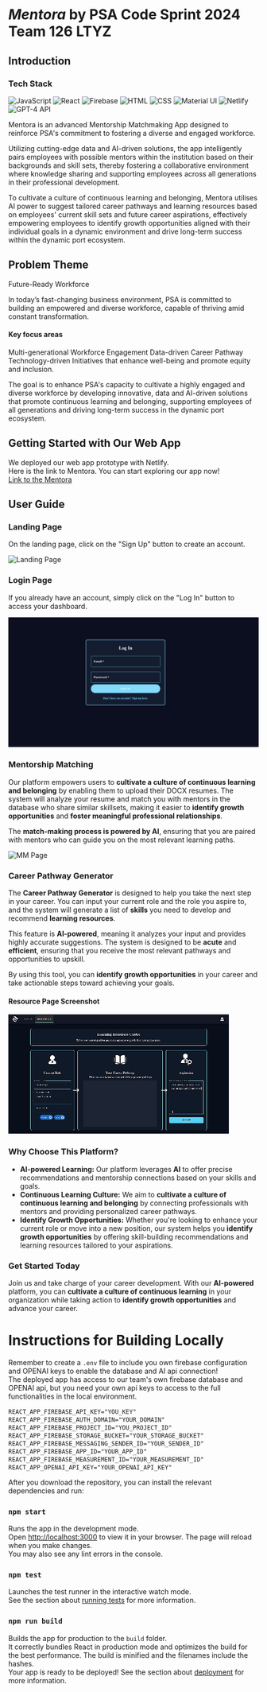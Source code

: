# *Mentora* by PSA Code Sprint 2024 Team 126 LTYZ
## Introduction
### Tech Stack

![JavaScript](https://img.shields.io/badge/-JavaScript-F7DF1E?style=flat&logo=javascript&logoColor=black)
![React](https://img.shields.io/badge/-React-61DAFB?style=flat&logo=react&logoColor=black)
![Firebase](https://img.shields.io/badge/-Firebase-FFCA28?style=flat&logo=firebase&logoColor=black)
![HTML](https://img.shields.io/badge/-HTML5-E34F26?style=flat&logo=html5&logoColor=white)
![CSS](https://img.shields.io/badge/-CSS3-1572B6?style=flat&logo=css3&logoColor=white)
![Material UI](https://img.shields.io/badge/-MUI-007FFF?style=flat&logo=mui&logoColor=white)
![Netlify](https://img.shields.io/badge/-Netlify-00C7B7?style=flat&logo=netlify&logoColor=white)
![GPT-4 API](https://img.shields.io/badge/-GPT--4_API-412991?style=flat&logo=openai&logoColor=white)

Mentora is an advanced Mentorship Matchmaking App designed to reinforce PSA's commitment to fostering a diverse and engaged workforce. 

Utilizing cutting-edge data and AI-driven solutions, the app intelligently pairs employees with possible mentors within the institution based on their backgrounds and skill sets, thereby fostering a collaborative environment where knowledge sharing and supporting employees across all generations in their professional development.

To cultivate a culture of continuous learning and belonging, Mentora utilises AI power to suggest tailored career pathways and learning resources based on employees' current skill sets and future career aspirations, effectively empowering employees to identify growth opportunities aligned with their individual goals in a dynamic environment and drive long-term success within the dynamic port ecosystem.

## Problem Theme
Future-Ready Workforce

In today’s fast-changing business environment, PSA is committed to building an empowered and diverse workforce, capable of thriving amid constant transformation.

#### Key focus areas
Multi-generational Workforce Engagement
Data-driven Career Pathway
Technology-driven Initiatives that enhance well-being and promote equity and inclusion. 
 
The goal is to enhance PSA's capacity to cultivate a highly engaged and diverse workforce by developing innovative, data and AI-driven solutions that promote continuous learning and belonging, supporting employees of all generations and driving long-term success in the dynamic port ecosystem.

## Getting Started with Our Web App
We deployed our web app prototype with Netlify. \
Here is the link to Mentora. You can start exploring our app now!\
[Link to the Mentora](https://symphonious-cascaron-96b516.netlify.app/)
## User Guide

### Landing Page
On the landing page, click on the "Sign Up" button to create an account.

![Landing Page](https://github.com/xiaoge26/mentoraImages/blob/main/Screenshot%20(1322).png)

### Login Page
If you already have an account, simply click on the "Log In" button to access your dashboard.

![Login Page](https://github.com/xiaoge26/mentoraImages/blob/main/Screenshot%20(1318).png)

### Mentorship Matching
Our platform empowers users to **cultivate a culture of continuous learning and belonging** by enabling them to upload their DOCX resumes. The system will analyze your resume and match you with mentors in the database who share similar skillsets, making it easier to **identify growth opportunities** and **foster meaningful professional relationships**.

The **match-making process is powered by AI**, ensuring that you are paired with mentors who can guide you on the most relevant learning paths.

![MM Page](public/mathcing.gif)

### Career Pathway Generator

The **Career Pathway Generator** is designed to help you take the next step in your career. You can input your current role and the role you aspire to, and the system will generate a list of **skills** you need to develop and recommend **learning resources**.

This feature is **AI-powered**, meaning it analyzes your input and provides highly accurate suggestions. The system is designed to be **acute** and **efficient**, ensuring that you receive the most relevant pathways and opportunities to upskill.

By using this tool, you can **identify growth opportunities** in your career and take actionable steps toward achieving your goals.

#### Resource Page Screenshot

![Resource Page](public/resource.gif)

### Why Choose This Platform?
- **AI-powered Learning:** Our platform leverages **AI** to offer precise recommendations and mentorship connections based on your skills and goals.
- **Continuous Learning Culture:** We aim to **cultivate a culture of continuous learning and belonging** by connecting professionals with mentors and providing personalized career pathways.
- **Identify Growth Opportunities:** Whether you're looking to enhance your current role or move into a new position, our system helps you **identify growth opportunities** by offering skill-building recommendations and learning resources tailored to your aspirations.

### Get Started Today
Join us and take charge of your career development. With our **AI-powered** platform, you can **cultivate a culture of continuous learning** in your organization while taking action to **identify growth opportunities** and advance your career.


# Instructions for Building Locally
Remember to create a `.env` file to include you own firebase configuration and OPENAI keys to enable the database and AI api connection! \
The deployed app has access to our team's own firebase database and OPENAI api, but you need your own api keys to access to the full functionalities in the local environment.
```
REACT_APP_FIREBASE_API_KEY="YOU_KEY"
REACT_APP_FIREBASE_AUTH_DOMAIN="YOUR_DOMAIN"
REACT_APP_FIREBASE_PROJECT_ID="YOU_PROJECT_ID"
REACT_APP_FIREBASE_STORAGE_BUCKET="YOUR_STORAGE_BUCKET"
REACT_APP_FIREBASE_MESSAGING_SENDER_ID="YOUR_SENDER_ID"
REACT_APP_FIREBASE_APP_ID="YOUR_APP_ID"
REACT_APP_FIREBASE_MEASUREMENT_ID="YOUR_MEASUREMENT_ID"
REACT_APP_OPENAI_API_KEY="YOUR_OPENAI_API_KEY"
```
After you download the repository, you can install the relevant dependencies and run:
### `npm start`
Runs the app in the development mode.\
Open [http://localhost:3000](http://localhost:3000) to view it in your browser.
The page will reload when you make changes.\
You may also see any lint errors in the console.
### `npm test`
Launches the test runner in the interactive watch mode.\
See the section about [running tests](https://facebook.github.io/create-react-app/docs/running-tests) for more information.
### `npm run build`
Builds the app for production to the `build` folder.\
It correctly bundles React in production mode and optimizes the build for the best performance.
The build is minified and the filenames include the hashes.\
Your app is ready to be deployed!
See the section about [deployment](https://facebook.github.io/create-react-app/docs/deployment) for more information.


